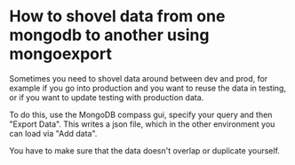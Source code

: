 <!--
SPDX-FileCopyrightText: NOI Techpark <digital@noi.bz.it>

SPDX-License-Identifier: CC0-1.0
-->

# How to shovel data from one mongodb to another using mongoexport
Sometimes you need to shovel data around between dev and prod, for example if you go into production and you want to reuse the data in testing, or if you want to update testing with production data.

To do this, use the MongoDB compass gui, specify your query and then "Export Data".
This writes a json file, which in the other environment you can load via "Add data".

You have to make sure that the data doesn't overlap or duplicate yourself.